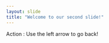```yaml
---
layout: slide
title: "Welcome to our second slide!"
---
```

Action :
Use the left arrow to go back!
